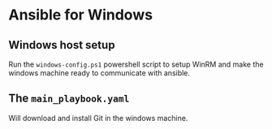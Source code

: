 # Ansible for Windows

## Windows host setup

Run the `windows-config.ps1` powershell script to setup WinRM and make the windows machine ready to communicate with ansible.

## The `main_playbook.yaml`

Will download and install Git in the windows machine.
